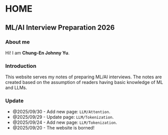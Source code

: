 # HOME

## ML/AI Interview Preparation 2026

### About me
Hi! I am **Chung-En Johnny Yu**.

### Introduction
This website serves my notes of preparing ML/AI interviews.
The notes are created based on the assumption of readers having basic knowledge of ML and LLMs.

### Update
- @2025/09/30 - Add new page: `LLM/Attention`.
- @2025/09/29 - Update page: `LLM/Tokenization`.
- @2025/09/24 - Add new page: `LLM/Tokenization`.
- @2025/09/20 - The website is borned!